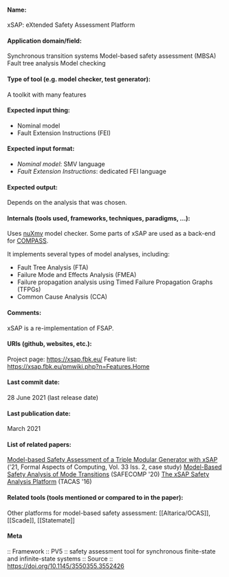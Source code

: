 #### Name:
xSAP: eXtended Safety Assessment Platform

#### Application domain/field:
Synchronous transition systems
Model-based safety assessment (MBSA)
Fault tree analysis
Model checking

#### Type of tool (e.g. model checker, test generator):
A toolkit with many features

#### Expected input thing:
- Nominal model
- Fault Extension Instructions (FEI)

#### Expected input format:
- *Nominal model*: SMV language
- *Fault Extension Instructions*: dedicated FEI language

#### Expected output:
Depends on the analysis that was chosen.

#### Internals (tools used, frameworks, techniques, paradigms, ...):
Uses [nuXmv](Checkers/nuXmv.md) model checker.
Some parts of xSAP are used as a back-end for [COMPASS](Frameworks/COMPASS.md).

It implements several types of model analyses, including:
- Fault Tree Analysis (FTA)
- Failure Mode and Effects Analysis (FMEA)
- Failure propagation analysis using Timed Failure Propagation Graphs (TFPGs)
- Common Cause Analysis (CCA)

#### Comments:
xSAP is a re-implementation of FSAP.

#### URIs (github, websites, etc.):
Project page: https://xsap.fbk.eu/
Feature list: https://xsap.fbk.eu/pmwiki.php?n=Features.Home

#### Last commit date:
28 June 2021 (last release date)

#### Last publication date:
March 2021

#### List of related papers:
[Model-based Safety Assessment of a Triple Modular Generator with xSAP](https://doi.org/10.1007/s00165-021-00532-9) ('21, Formal Aspects of Computing, Vol. 33 Iss. 2, case study)
[Model-Based Safety Analysis of Mode Transitions](https://doi.org/10.1007/978-3-030-54549-9_7) (SAFECOMP '20)
[The xSAP Safety Analysis Platform](https://doi.org/10.1007/978-3-662-49674-9_31) (TACAS '16)

#### Related tools (tools mentioned or compared to in the paper):
Other platforms for model-based safety assessment: [[Altarica/OCAS]], [[Scade]], [[Statemate]]

#### Meta
:: Framework
:: PV5 :: safety assessment tool for synchronous finite-state and infinite-state systems
:: Source :: https://doi.org/10.1145/3550355.3552426
